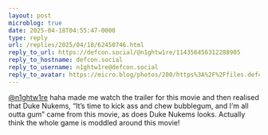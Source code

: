 ```yaml
---
layout: post
microblog: true
date: 2025-04-18T04:55:47-0000
type: reply
url: /replies/2025/04/18/62450746.html
reply_to_url: https://defcon.social/@n1ghtw1re/114356456312288905
reply_to_hostname: defcon.social
reply_to_username: n1ghtw1re@defcon.social
reply_to_avatar: https://micro.blog/photos/200/https%3A%2F%2Ffiles.defcon.social%2Fdcsocial-s3%2Faccounts%2Favatars%2F113%2F779%2F505%2F880%2F314%2F252%2Foriginal%2F13af1d4812b3e4b3.jpeg
---
```

<p><span class="h-card"><a href="https://micro.blog/n1ghtw1re@defcon.social" class="u-url mention">@n1ghtw1re</a></span> haha made me watch the trailer for this movie and then realised that Duke Nukems, “It’s time to kick ass and chew bubblegum, and I’m all outta gum” came from this movie, as does Duke Nukems looks. Actually think the whole game is moddled around this movie!</p>
